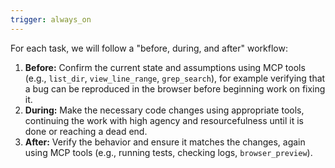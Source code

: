 ```yaml
---
trigger: always_on
---
```


For each task, we will follow a "before, during, and after" workflow:

1.  **Before:** Confirm the current state and assumptions using MCP tools (e.g., `list_dir`, `view_line_range`, `grep_search`), for example verifying that a bug can be reproduced in the browser before beginning work on fixing it.
2.  **During:** Make the necessary code changes using appropriate tools, continuing the work with high agency and resourcefulness until it is done or reaching a dead end.
3.  **After:** Verify the behavior and ensure it matches the changes, again using MCP tools (e.g., running tests, checking logs, `browser_preview`).